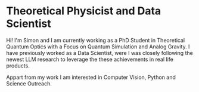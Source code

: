 # Theoretical Physicist and Data Scientist

Hi! I'm Simon and I am currently working as a PhD Student in Theoretical Quantum Optics with a Focus on Quantum Simulation and Analog Gravity. I have previously worked as a Data Scientist, were I was closely following the newest LLM research to leverage the these achievements in real life products.

Appart from my work I am interested in Computer Vision, Python and Science Outreach. 
<!---
Veluchs/Veluchs is a ✨ special ✨ repository because its `README.md` (this file) appears on your GitHub profile.
You can click the Preview link to take a look at your changes.
--->
